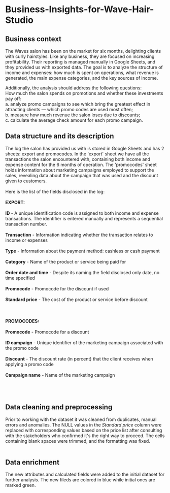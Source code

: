 # Business-Insights-for-Wave-Hair-Studio
## Business context
The Waves salon has been on the market for six months, delighting clients with curly hairstyles. Like any business, they are focused on increasing profitability. Their reporting is managed manually in Google Sheets, and they provided us with exported data. The goal is to analyze the structure of income and expenses: how much is spent on operations, what revenue is generated, the main expense categories, and the key sources of income. <br/>

Additionally, the analysis should address the following questions: <br/>
How much the salon spends on promotions and whether these investments pay off: <br/>
a. analyze promo campaigns to see which bring the greatest effect in attracting clients — which promo codes are used most often; <br/>
b. measure how much revenue the salon loses due to discounts; <br/>
c. calculate the average check amount for each promo campaign. <br/>

## Data structure and its description
The log the salon has provided us with is stored in Google Sheets and has 2 sheets: export and promocodes. In the 'export' sheet we have all the transactions the salon encountered with, containing both income and expense content for the 6 months of operation. The 'promocodes' sheet holds information about marketing campaigns employed to support the sales, revealing data about the campaign that was used and the discount given to customers.  <br/>
 <br/>
Here is the list of the fields disclosed in the log: <br/>
<br/>
**EXPORT:** <br/>
 <br/>
**ID** - A unique identification code is assigned to both income and expense transactions. The identifier is entered manually and represents a sequential transaction number. <br/>
<br/>
**Transaction** - Information indicating whether the transaction relates to income or expenses <br/>
<br/>
**Type** - Information about the payment method: cashless or cash payment  <br/>
<br/>
**Category** - Name of the product or service being paid for <br/>
<br/>
**Order date and time** - Despite its naming the field disclosed only date, no time specified <br/>
<br/>
**Promocode** - Promocode for the discount if used <br/>
<br/>
**Standard price** - The cost of the product or service before discount <br/>
<br/>
 <br/>
 <br/>
**PROMOCODES:**  <br/>
<br/> 
**Promocode** - Promocode for a discount<br/>
<br/>
**ID campaign** - Unique identifier of the marketing campaign associated with the promo code<br/>
<br/>
**Discount** - The discount rate (in percent) that the client receives when applying a promo code<br/>
<br/>
**Campaign name** - Name of the marketing campaign<br/>
<br/>
<br/>
<br/>
## Data cleaning and preprocessing
Prior to working with the dataset it was cleaned from duplicates, manual errors and anomalies. The NULL values in the *Standard price* column were replaced with corresponding values based on the price list after consulting with the stakeholders who confirmed it's the right way to proceed. The cells containing blank spaces were trimmed, and the formatting was fixed. 
<br/>
<br/>
## Data enrichment
The new attributes and calculated fields were added to the initial dataset for further analysis. The new fileds are colored in blue while initial ones are marked green. 

